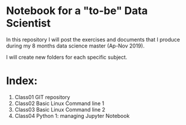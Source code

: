 # Notebook for a "to-be" Data Scientist

In this repository I will post the exercises and documents that I produce during my 8 months data science master (Ap-Nov 2019).

I will create new folders for each specific subject.

# Index:
1. Class01 GIT repository
2. Class02 Basic Linux Command line 1
3. Class03 Basic Linux Command line 2
4. Class04 Python 1: managing Jupyter Notebook
